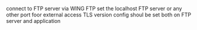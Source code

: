 connect to FTP server via WING FTP
set the localhost FTP server or any other port foor external access
TLS version config shoul be set both on FTP server and application
